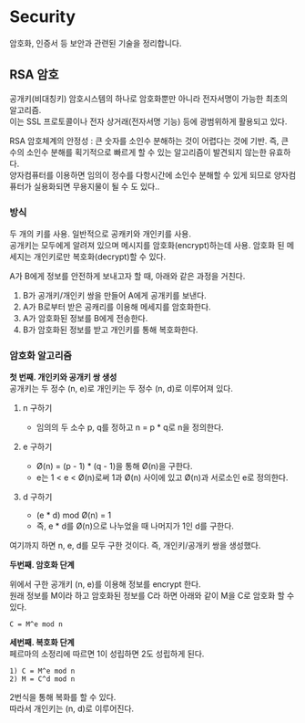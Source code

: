 # Security
암호화, 인증서 등 보안과 관련된 기술을 정리합니다.  

## RSA 암호
공개키(비대칭키) 암호시스템의 하나로 암호화뿐만 아니라 전자서명이 가능한 최초의 알고리즘.  
이는 SSL 프로토콜이나 전자 상거래(전자서명 기능) 등에 광범위하게 활용되고 있다.  


RSA 암호체계의 안정성 : 큰 숫자를 소인수 분해하는 것이 어렵다는 것에 기반.
즉, 큰 수의 소인수 분해를 획기적으로 빠르게 할 수 있는 알고리즘이 발견되지 않는한 유효하다.  
양자컴퓨터를 이용하면 임의이 정수를 다항시간에 소인수 분해할 수 있게 되므로 양자컴퓨터가 실용화되면 무용지물이 될 수 도 있다..  

### 방식  
두 개의 키를 사용. 일반적으로 공캐키와 개인키를 사용.  
공개키는 모두에게 알려져 있으며 메시지를 암호화(encrypt)하는데 사용. 암호화 된 메세지는 개인키로만 복호화(decrypt)할 수 있다.  

A가 B에게 정보를 안전하게 보내고자 할 때, 아래와 같은 과정을 거친다.
1. B가 공개키/개인키 쌍을 만들어 A에게 공개키를 보낸다.
2. A가 B로부터 받은 공캐리를 이용해 메세지를 암호화한다.
3. A가 암호화된 정보를 B에게 전송한다.
4. B가 암호화된 정보를 받고 개인키를 통해 복호화한다.  

### 암호화 알고리즘  
__첫 번째. 개인키와 공개키 쌍 생성__  
공개키는 두 정수 (n, e)로 개인키는 두 정수 (n, d)로 이루어져 있다.  

1. n 구하기
    * 임의의 두 소수 p, q를 정하고 n = p * q로 n을 정의한다.

2. e 구하기 
    * Ø(n) = (p - 1) * (q - 1)을 통해 Ø(n)을 구한다.
    * e는 1 < e < Ø(n)로써 1과 Ø(n) 사이에 있고 Ø(n)과 서로소인 e로 정의한다.

3. d 구하기
    * (e * d) mod Ø(n) = 1
    * 즉, e * d를 Ø(n)으로 나누었을 때 나머지가 1인 d를 구한다. 

여기까지 하면 n, e, d를 모두 구한 것이다. 즉, 개인키/공개키 쌍을 생성했다.  


__두번째. 암호화 단계__  

위에서 구한 공개키 (n, e)를 이용해 정보를 encrypt 한다.  
원래 정보를 M이라 하고 암호화된 정보를 C라 하면 아래와 같이 M을 C로 암호화 할 수 있다.  
```
C = M^e mod n
```


__세번째. 복호화 단계__  
페르마의 소정리에 따르면 1이 성립하면 2도 성립하게 된다.  
```
1) C = M^e mod n
2) M = C^d mod n
```
2번식을 통해 복화를 할 수 있다.  
따라서 개인키는 (n, d)로 이루어진다.  
